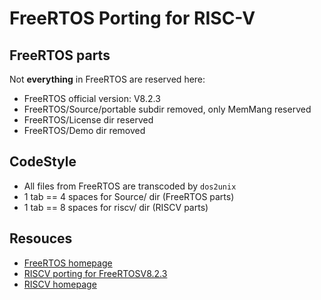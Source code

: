 # FreeRTOS Porting for RISC-V

## FreeRTOS parts
Not **everything** in FreeRTOS are reserved here:
* FreeRTOS official version: V8.2.3
* FreeRTOS/Source/portable subdir removed, only MemMang reserved
* FreeRTOS/License dir reserved
* FreeRTOS/Demo dir removed

## CodeStyle
* All files from FreeRTOS are transcoded by `dos2unix`
* 1 tab == 4 spaces for Source/ dir (FreeRTOS parts)
* 1 tab == 8 spaces for riscv/ dir (RISCV parts)

## Resouces
* [FreeRTOS homepage](https://www.freertos.org/)
* [RISCV porting for FreeRTOSV8.2.3](https://interactive.freertos.org/hc/en-us/community/posts/210030246-32-bit-and-64-bit-RISC-V-using-GCC)
* [RISCV homepage](https://riscv.org/)
